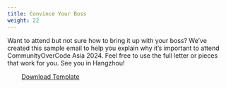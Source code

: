 ```yaml
---
title: Convince Your Boss
weight: 22
---
```


Want to attend but not sure how to bring it up with your boss? We’ve created this sample email to help you explain why it’s important to attend CommunityOverCode Asia 2024. Feel free to use the full letter or pieces that work for you. See you in Hangzhou!

<a class="btn btn-warning" style="padding-left: 2rem; padding-right: 2rem;" href="pdf/Convince_Your_Boss_CoC_Asia_EN.docx">
Download Template
</a>